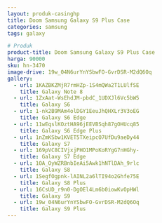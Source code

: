 ```yaml
---
layout: produk-casinghp
title: Doom Samsung Galaxy S9 Plus Case
categories: samsung
tags: galaxy

# Produk
product-title: Doom Samsung Galaxy S9 Plus Case
harga: 90000
sku: hn-3470
image-drive: 19w_04N6urYnYSbwFO-GvrDSR-M2dQ6Oq
gallery:
  - url: 1KAZBKZMjR7rmHZp-1S4mQWa2T1LUlfSE
    title: Galaxy Note 8
  - url: 1ZxAat-WsEhdJM-pbdC_1UDXJl6Vc5bW5
    title: Galaxy S6
  - url: 1-nk2B9MAm4olDGY1EeuJhQHXLr3V3oEG
    title: Galaxy S6 Edge
  - url: 11wEqslKOztHA96jEEVBSqh87gOHUcq85
    title: Galaxy S6 Edge Plus
  - url: 1nZmKSbw1KVET5TXeipcO7UfDu9aeDy44
    title: Galaxy S7
  - url: 169pVC8CIVjxjPHO1MPoKoRYgG7nHGhy-
    title: Galaxy S7 Edge
  - url: 1OA_OyWZRBnbIeAi5Awk1hNTlDAh_9rlc
    title: Galaxy S8
  - url: 1SegfOgpnk-lAINL2a6lTI94o2Ghfe75E
    title: Galaxy S8 Plus
  - url: 16CsUD_r9n0-DgOEl4Lm6b0iowKvOpHWl
    title: Galaxy S9
  - url: 19w_04N6urYnYSbwFO-GvrDSR-M2dQ6Oq
    title: Galaxy S9 Plus
---
```

